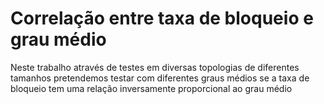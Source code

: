 <h1>Correlação entre taxa de bloqueio e grau médio</h1>

<p>Neste trabalho através de testes em diversas topologias de diferentes tamanhos pretendemos testar com diferentes graus médios se a taxa de bloqueio tem uma relação inversamente proporcional ao grau médio</p>

